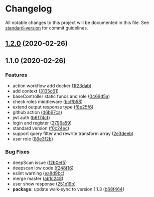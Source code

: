 # Changelog

All notable changes to this project will be documented in this file. See [standard-version](https://github.com/conventional-changelog/standard-version) for commit guidelines.

## [1.2.0](https://github.com/AlfieriChou/galen/compare/v1.1.0...v1.2.0) (2020-02-26)

## 1.1.0 (2020-02-26)


### Features

* action workflow add docker ([1f23dab](https://github.com/AlfieriChou/galen/commit/1f23dab710cb141fb22ab1d7977be5a5c98a260c))
* add context ([3135c61](https://github.com/AlfieriChou/galen/commit/3135c616897fd420c7fd107a1f3a288d753a401f))
* baseController static funcs and role ([0469d5a](https://github.com/AlfieriChou/galen/commit/0469d5a2e51b5d96b6f385e71d9f6bab0c93a5b7))
* check roles middleware ([bcffb58](https://github.com/AlfieriChou/galen/commit/bcffb587b6136b0cc7de5ba095845306b8a660cf))
* extend output response type ([f8e25f6](https://github.com/AlfieriChou/galen/commit/f8e25f693109a25bb346437c5525da3efa324bca))
* github action ([d6b97ca](https://github.com/AlfieriChou/galen/commit/d6b97ca2fa6276b296c97ba3defeb298b0cac84d))
* jwt auth ([b6174cf](https://github.com/AlfieriChou/galen/commit/b6174cfe47469ea4ed53a8dcab62a1d42c8d8eb2))
* login and register ([3796a59](https://github.com/AlfieriChou/galen/commit/3796a59b07f393d548a54d298cd84778553aea1b))
* standard version ([f0c24ec](https://github.com/AlfieriChou/galen/commit/f0c24ecd685a9b5ed8e740400ff8fdb3726db867))
* support query filter and rewrite transform array ([2e3deeb](https://github.com/AlfieriChou/galen/commit/2e3deebbf69818ab21d59bb774192fb86358c173))
* user role ([86e3f2b](https://github.com/AlfieriChou/galen/commit/86e3f2b1b494fb57505f6a5c63bf56298fd7257b))


### Bug Fixes

* deepScan issue ([f2b0ef5](https://github.com/AlfieriChou/galen/commit/f2b0ef51fe98de74bb2b3fef244cc1b545265fb7))
* deepscan low code ([f248f16](https://github.com/AlfieriChou/galen/commit/f248f160557ffa325f2061309abb3bde9a888207))
* eslint warning ([ea8d9bc](https://github.com/AlfieriChou/galen/commit/ea8d9bcfc0fa3ca7ec2e8216613685718fd48157))
* merge master ([ab1c248](https://github.com/AlfieriChou/galen/commit/ab1c24868f50257f9c11f455ae7612825caa6ab9))
* user show response ([251e19b](https://github.com/AlfieriChou/galen/commit/251e19beddf0e405ab5811e871578c55d739507e))
* **package:** update walk-sync to version 1.1.3 ([b68f464](https://github.com/AlfieriChou/galen/commit/b68f464f61f91fd75a5fcd8c47bf5eedcf2274e1))
